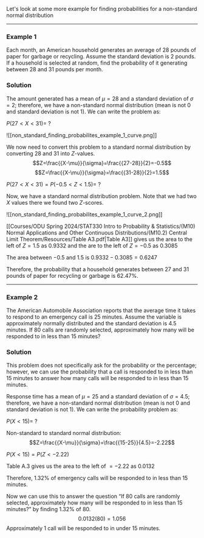 Let's look at some more example for finding probabilities for a non-standard normal distribution
- - -
### Example 1
Each month, an American household generates an average of 28 pounds of paper for garbage or recycling. Assume the standard deviation is 2 pounds. If a household is selected at random, find the probability of it generating between 28 and 31 pounds per month.

### Solution
The amount generated has a mean of $\mu = 28$ and a standard deviation of $\sigma = 2$; therefore, we have a non-standard normal distribution (mean is not 0 and standard deviation is not 1). We can write the problem as:

$P(27<X<31)=~?$

![[non_standard_finding_probabilites_example_1_curve.png]]

We now need to convert this problem to a standard normal distribution by converting 28 and 31 into $Z$-values.
$$Z=\frac{{X-\mu}}{\sigma}=\frac{{27-28}}{2}=-0.5$$
$$Z=\frac{{X-\mu}}{\sigma}=\frac{{31-28}}{2}=1.5$$

$P(27<X<31)=P(-0.5<Z<1.5)=~?$

Now, we have a standard normal distribution problem. Note that we had two $X$ values there we found two $Z$-scores.

![[non_standard_finding_probabilites_example_1_curve_2.png]]

[[Courses/ODU Spring 2024/STAT330 Intro to Probability & Statistics/(M10) Normal Applications and Other Continuous Distributions/(M10.2) Central Limit Theorem/Resources/Table A3.pdf|Table A3]] gives us the area to the left of $Z=1.5$ as $0.9332$ and the are to the left of $Z=-0.5$ as $0.3085$

The area between $-0.5$ and $1.5$ is $0.9332-0.3085=0.6247$

Therefore, the probability that a household generates between 27 and 31 pounds of paper for recycling or garbage is $62.47\%$.

- - -
### Example 2
The American Automobile Association reports that the average time it takes to respond to an emergency call is 25 minutes. Assume the variable is approximately normally distributed and the standard deviation is 4.5 minutes. If 80 calls are randomly selected, approximately how many will be responded to in less than 15 minutes?

### Solution
This problem does not specifically ask for the probability or the percentage; however, we can use the probability that a call is responded to in less than 15 minutes to answer how many calls will be responded to in less than 15 minutes.

Response time has a mean of $\mu=25$ and a standard deviation of $\sigma=4.5$; therefore, we have a non-standard normal distribution (mean is not 0 and standard deviation is not 1). We can write the probability problem as:

$P(X<15)=~?$

Non-standard to standard normal distribution:
$$Z=\frac{{X-\mu}}{\sigma}=\frac{{15-25}}{4.5}=-2.22$$

$P(X<15)=P(Z<-2.22)$

Table A.3 gives us the area to the left of $=-2.22$ as $0.0132$

Therefore, $1.32\%$ of emergency calls will be responded to in less than 15 minutes.

Now we can use this to answer the question “If 80 calls are randomly selected, approximately how many will be responded to in less than 15 minutes?” by finding $1.32\%$ of $80$.
$$0.0132(80)=1.056$$
Approximately $1$ call will be responded to in under 15 minutes.
